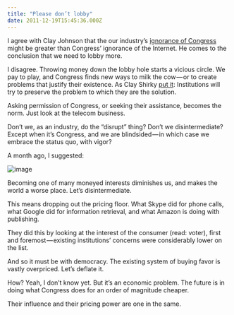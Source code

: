 ```yaml
---
title: "Please don’t lobby"
date: 2011-12-19T15:45:36.000Z
---
```


I agree with Clay Johnson that the our industry’s [ignorance of Congress](http://www.informationdiet.com/blog/read/dear-internet-its-no-longer-ok-to-not-know-how-congress-works-) might be greater than Congress’ ignorance of the Internet. He comes to the conclusion that we need to lobby more.

I disagree. Throwing money down the lobby hole starts a vicious circle. We pay to play, and Congress finds new ways to milk the cow — or to create problems that justify their existence. As Clay Shirky [put it](http://en.wikipedia.org/wiki/Clay_Shirky#The_Shirky_Principle):
Institutions will try to preserve the problem to which they are the solution.

Asking permission of Congress, or seeking their assistance, becomes the norm. Just look at the telecom business.

Don’t we, as an industry, do the “disrupt” thing? Don’t we disintermediate? Except when it’s Congress, and we are blindsided — in which case we embrace the status quo, with vigor?

A month ago, I suggested:


![image](http://clipperhouse.files.wordpress.com/2011/12/lobbying1.png)



Becoming one of many moneyed interests diminishes us, and makes the world a worse place. Let’s disintermediate.

This means dropping out the pricing floor. What Skype did for phone calls, what Google did for information retrieval, and what Amazon is doing with publishing.

They did this by looking at the interest of the consumer (read: voter), first and foremost — existing institutions’ concerns were considerably lower on the list.

And so it must be with democracy. The existing system of buying favor is vastly overpriced. Let’s deflate it.

How? Yeah, I don’t know yet. But it’s an economic problem. The future is in doing what Congress does for an order of magnitude cheaper.

Their influence and their pricing power are one in the same.
